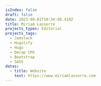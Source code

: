 ```yaml
---
isIndex: false
draft: false
date: 2023-09-01T10:34:08.410Z
title: Miriam Lasserre
projects_types: Editorial
projects_tags:
  - Jamstack
  - Hugolify
  - Hugo
  - Decap CMS
  - Bootstrap
  - SASS
datas:
  - title: Website
    text: https://www.miriamlasserre.com
---
```

